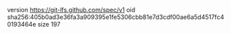 version https://git-lfs.github.com/spec/v1
oid sha256:405b0ad3e36fa3a909395e1fe5306cbb81e7d3cdf00ae6a5d4517fc40193464e
size 197
